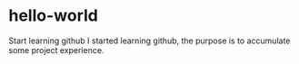 # hello-world
Start learning github
I started learning github, the purpose is to accumulate some project experience.
